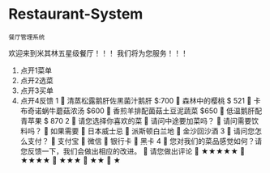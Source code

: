 # Restaurant-System
    餐厅管理系统
欢迎来到米其林五星级餐厅！！！
我们将为您服务！！！
1.	点开1菜单
2.	点开2选菜
3.	点开3买单
4.	点开4反馈
       1
	清蒸松露鹅肝佐黑菌汁鹅肝 $:700
	森林中的樱桃 $ 521
	卡布奇诺蜗牛蘑菇浓汤 $600
	香煎羊排配菌菇土豆泥蔬菜 $650
	低温鹅肝配青苹果 $ 870
      2
	请您选择你喜欢的菜
	请问中途要加菜吗？
	请问需要饮料吗？
	如果需要
	日本威士忌
	派斯顿白兰地
	金沙回沙酒
      3
	请问您怎么支付？
	支付宝
	微信
	银行卡
	黑卡
     4
	您对我们的菜品感觉如何？请您反馈一下，我们会做出相应的改进。
	请您做出评论
	★★★★★
	★★★★
	★★★
	★★
	★

